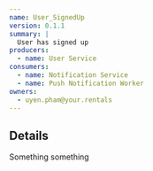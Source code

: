 ```yaml
---
name: User_SignedUp
version: 0.1.1
summary: |
  User has signed up
producers:
  - name: User Service
consumers:
  - name: Notification Service
  - name: Push Notification Worker
owners:
  - uyen.pham@your.rentals
---
```


## Details

Something something
